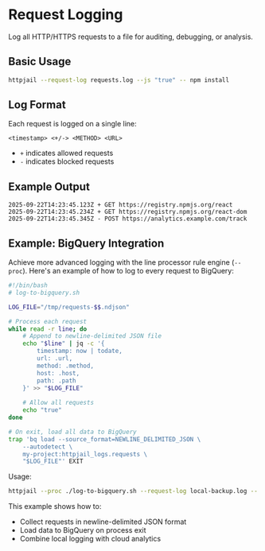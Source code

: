 # Request Logging

Log all HTTP/HTTPS requests to a file for auditing, debugging, or analysis.

## Basic Usage

```bash
httpjail --request-log requests.log --js "true" -- npm install
```

## Log Format

Each request is logged on a single line:

```
<timestamp> <+/-> <METHOD> <URL>
```

- `+` indicates allowed requests
- `-` indicates blocked requests

## Example Output

```
2025-09-22T14:23:45.123Z + GET https://registry.npmjs.org/react
2025-09-22T14:23:45.234Z + GET https://registry.npmjs.org/react-dom
2025-09-22T14:23:45.345Z - POST https://analytics.example.com/track
```

## Example: BigQuery Integration

Achieve more advanced logging with the line processor
rule engine (`--proc`). Here's an example of how to log to
every request to BigQuery:

```bash
#!/bin/bash
# log-to-bigquery.sh

LOG_FILE="/tmp/requests-$$.ndjson"

# Process each request
while read -r line; do
    # Append to newline-delimited JSON file
    echo "$line" | jq -c '{
        timestamp: now | todate,
        url: .url,
        method: .method,
        host: .host,
        path: .path
    }' >> "$LOG_FILE"
    
    # Allow all requests
    echo "true"
done

# On exit, load all data to BigQuery
trap 'bq load --source_format=NEWLINE_DELIMITED_JSON \
    --autodetect \
    my-project:httpjail_logs.requests \
    "$LOG_FILE"' EXIT
```

Usage:

```bash
httpjail --proc ./log-to-bigquery.sh --request-log local-backup.log -- your-app
```

This example shows how to:

- Collect requests in newline-delimited JSON format
- Load data to BigQuery on process exit
- Combine local logging with cloud analytics
